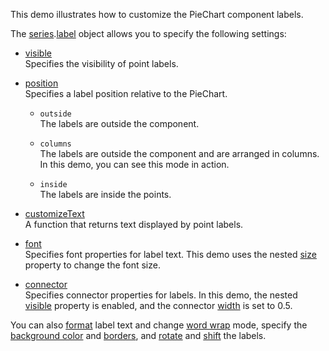 This demo illustrates how to customize the PieChart component labels.

The [series](/Documentation/ApiReference/UI_Components/dxPieChart/Configuration/series/).[label](/Documentation/ApiReference/UI_Components/dxPieChart/Configuration/series/label/) object allows you to specify the following settings:

- [visible](/Documentation/ApiReference/UI_Components/dxPieChart/Configuration/series/label/#visible)    
Specifies the visibility of point labels.

- [position](/Documentation/ApiReference/UI_Components/dxPieChart/Configuration/series/label/#position)    
Specifies a label position relative to the PieChart.

    - `outside`   
    The labels are outside the component.

    - `columns`    
    The labels are outside the component and are arranged in columns. In this demo, you can see this mode in action.

    - `inside`    
    The labels are inside the points.

- [customizeText](/Documentation/ApiReference/UI_Components/dxPieChart/Configuration/series/label/#customizeText)    
A function that returns text displayed by point labels.

- [font](/Documentation/ApiReference/UI_Components/dxPieChart/Configuration/series/label/font/)    
Specifies font properties for label text. This demo uses the nested [size](/Documentation/ApiReference/UI_Components/dxPieChart/Configuration/series/label/font/#size) property to change the font size.

- [connector](/Documentation/ApiReference/UI_Components/dxPieChart/Configuration/series/label/connector/)    
Specifies connector properties for labels. In this demo, the nested [visible](/Documentation/ApiReference/UI_Components/dxPieChart/Configuration/series/label/connector/#visible) property is enabled, and the connector [width](/Documentation/ApiReference/UI_Components/dxPieChart/Configuration/series/label/connector/#width) is set to 0.5.

You can also [format](/Documentation/ApiReference/UI_Components/dxPieChart/Configuration/series/label/#format) label text and change [word wrap](/Documentation/ApiReference/UI_Components/dxPieChart/Configuration/series/label/#wordWrap) mode, specify the [background color](/Documentation/ApiReference/UI_Components/dxPieChart/Configuration/series/label/#backgroundColor) and [borders](/Documentation/ApiReference/UI_Components/dxPieChart/Configuration/series/label/border/), and [rotate](/Documentation/ApiReference/UI_Components/dxPieChart/Configuration/series/label/#rotationAngle) and [shift](/Documentation/ApiReference/UI_Components/dxPieChart/Configuration/series/label/#radialOffset) the labels.